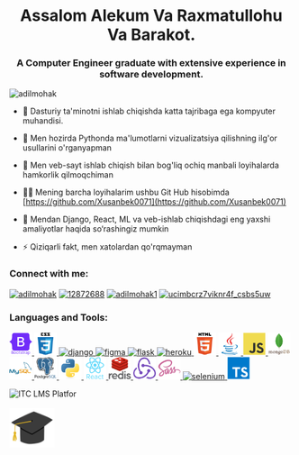 <h1 align="center">Assalom Alekum Va Raxmatullohu Va Barakot.</h1>
<h3 align="center">A Computer Engineer graduate with extensive experience in software development.</h3>

<p align="left"> <img src="https://komarev.com/ghpvc/?username=adilmohak&label=Profile%20views&color=0e75b6&style=flat" alt="adilmohak" /> </p>

- 🔭 Dasturiy ta'minotni ishlab chiqishda katta tajribaga ega kompyuter muhandisi. 

- 🌱 Men hozirda Pythonda ma'lumotlarni vizualizatsiya qilishning ilg'or usullarini o'rganyapman

- 👯 Men veb-sayt ishlab chiqish bilan bog'liq ochiq manbali loyihalarda hamkorlik qilmoqchiman

- 👨‍💻 Mening barcha loyihalarim ushbu Git Hub hisobimda [https://github.com/Xusanbek0071](https://github.com/Xusanbek0071)

- 💬 Mendan Django, React, ML va veb-ishlab chiqishdagi eng yaxshi amaliyotlar haqida so‘rashingiz mumkin

- ⚡ Qiziqarli fakt, men xatolardan qo'rqmayman

<h3 align="left">Connect with me:</h3>
<p align="left">
<a href="https://t.me/mbin_dev_0071" target="blank"><img align="center" src="https://lavali.ru/wp-content/uploads/2024/04/Telegram1.png" alt="adilmohak" height="30" width="50" /></a>
<a href="https://www.instagram.com/husanbek_dev?igsh=MWlwcnAzMTJzaXk4aA%3D%3D&utm_source=qr" target="blank"><img align="center" src="https://market.wysiwygwebbuilder.ru/image/cache/catalog/gudwinn/instagram-icon-1200x750.png" alt="12872688" height="30" width="50" /></a>
<a href="https://fb.com/husanbek_dev" target="blank"><img align="center" src="https://raw.githubusercontent.com/rahuldkjain/github-profile-readme-generator/master/src/images/icons/Social/facebook.svg" alt="adilmohak1" height="30" width="40" /></a>
<a href="https://www.youtube.com/@IT_Creative_News" target="blank"><img align="center" src="https://raw.githubusercontent.com/rahuldkjain/github-profile-readme-generator/master/src/images/icons/Social/youtube.svg" alt="ucimbcrz7viknr4f_csbs5uw" height="30" width="40" /></a>
</p>

<h3 align="left">Languages and Tools:</h3>
<p align="left"> <a href="https://getbootstrap.com" target="_blank" rel="noreferrer"> <img src="https://raw.githubusercontent.com/devicons/devicon/master/icons/bootstrap/bootstrap-plain-wordmark.svg" alt="bootstrap" width="40" height="40"/> </a> <a href="https://www.w3schools.com/css/" target="_blank" rel="noreferrer"> <img src="https://raw.githubusercontent.com/devicons/devicon/master/icons/css3/css3-original-wordmark.svg" alt="css3" width="40" height="40"/> </a> <a href="https://www.djangoproject.com/" target="_blank" rel="noreferrer"> <img src="https://cdn.worldvectorlogo.com/logos/django.svg" alt="django" width="40" height="40"/> </a> <a href="https://www.figma.com/" target="_blank" rel="noreferrer"> <img src="https://www.vectorlogo.zone/logos/figma/figma-icon.svg" alt="figma" width="40" height="40"/> </a> <a href="https://flask.palletsprojects.com/" target="_blank" rel="noreferrer"> <img src="https://www.vectorlogo.zone/logos/pocoo_flask/pocoo_flask-icon.svg" alt="flask" width="40" height="40"/> </a> <a href="https://heroku.com" target="_blank" rel="noreferrer"> <img src="https://www.vectorlogo.zone/logos/heroku/heroku-icon.svg" alt="heroku" width="40" height="40"/> </a> <a href="https://www.w3.org/html/" target="_blank" rel="noreferrer"> <img src="https://raw.githubusercontent.com/devicons/devicon/master/icons/html5/html5-original-wordmark.svg" alt="html5" width="40" height="40"/> </a> <a href="https://www.java.com" target="_blank" rel="noreferrer"> <img src="https://raw.githubusercontent.com/devicons/devicon/master/icons/java/java-original.svg" alt="java" width="40" height="40"/> </a> <a href="https://developer.mozilla.org/en-US/docs/Web/JavaScript" target="_blank" rel="noreferrer"> <img src="https://raw.githubusercontent.com/devicons/devicon/master/icons/javascript/javascript-original.svg" alt="javascript" width="40" height="40"/> </a> <a href="https://www.mongodb.com/" target="_blank" rel="noreferrer"> <img src="https://raw.githubusercontent.com/devicons/devicon/master/icons/mongodb/mongodb-original-wordmark.svg" alt="mongodb" width="40" height="40"/> </a> <a href="https://www.mysql.com/" target="_blank" rel="noreferrer"> <img src="https://raw.githubusercontent.com/devicons/devicon/master/icons/mysql/mysql-original-wordmark.svg" alt="mysql" width="40" height="40"/> </a> <a href="https://www.postgresql.org" target="_blank" rel="noreferrer"> <img src="https://raw.githubusercontent.com/devicons/devicon/master/icons/postgresql/postgresql-original-wordmark.svg" alt="postgresql" width="40" height="40"/> </a> <a href="https://www.python.org" target="_blank" rel="noreferrer"> <img src="https://raw.githubusercontent.com/devicons/devicon/master/icons/python/python-original.svg" alt="python" width="40" height="40"/> </a> <a href="https://reactjs.org/" target="_blank" rel="noreferrer"> <img src="https://raw.githubusercontent.com/devicons/devicon/master/icons/react/react-original-wordmark.svg" alt="react" width="40" height="40"/> </a> <a href="https://redis.io" target="_blank" rel="noreferrer"> <img src="https://raw.githubusercontent.com/devicons/devicon/master/icons/redis/redis-original-wordmark.svg" alt="redis" width="40" height="40"/> </a> <a href="https://redux.js.org" target="_blank" rel="noreferrer"> <img src="https://raw.githubusercontent.com/devicons/devicon/master/icons/redux/redux-original.svg" alt="redux" width="40" height="40"/> </a> <a href="https://sass-lang.com" target="_blank" rel="noreferrer"> <img src="https://raw.githubusercontent.com/devicons/devicon/master/icons/sass/sass-original.svg" alt="sass" width="40" height="40"/> </a> <a href="https://www.selenium.dev" target="_blank" rel="noreferrer"> <img src="https://raw.githubusercontent.com/detain/svg-logos/780f25886640cef088af994181646db2f6b1a3f8/svg/selenium-logo.svg" alt="selenium" width="40" height="40"/> </a> <a href="https://www.typescriptlang.org/" target="_blank" rel="noreferrer"> <img src="https://raw.githubusercontent.com/devicons/devicon/master/icons/typescript/typescript-original.svg" alt="typescript" width="40" height="40"/> </a> </p>




<a href="http://itclms.uz/"><img align="left" src="/Favicon.ico" alt="ITC LMS Platfor" /></a>
<br>
<br>
<a hred="https://itc-blog.uz/"><img align="left" src="/logo.png" alt="IT Blog Platform" height="70" width="80" /></a>
